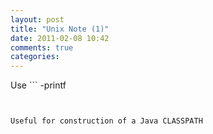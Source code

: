 ```yaml
---
layout: post
title: "Unix Note (1)"
date: 2011-02-08 10:42
comments: true
categories: 
---
```


Use  ```
-printf
``` to print the full file name (including the directory)


Useful for construction of a Java CLASSPATH

